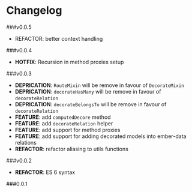 # Changelog


###v0.0.5
- REFACTOR: better context handling

###v0.0.4
- **HOTFIX**: Recursion in method proxies setup

###v0.0.3
- **DEPRICATION**: `RouteMixin` will be remove in favour of `DecorateMixin`
- **DEPRICATION**: `decorateHasMany` will be remove in favour of `decorateRelation`
- **DEPRICATION**: `decorateBelongsTo` will be remove in favour of `decorateRelation`
- **FEATURE**: add `computedDecore` method
- **FEATURE**: add `decorateRelation` helper
- **FEATURE**: add support for method proxies
- **FEATURE**: add support for adding decorated models into ember-data relations
- **REFACTOR**: refactor aliasing to utils functions

###v0.0.2
- **REFACTOR**: ES 6 syntax

###0.0.1

